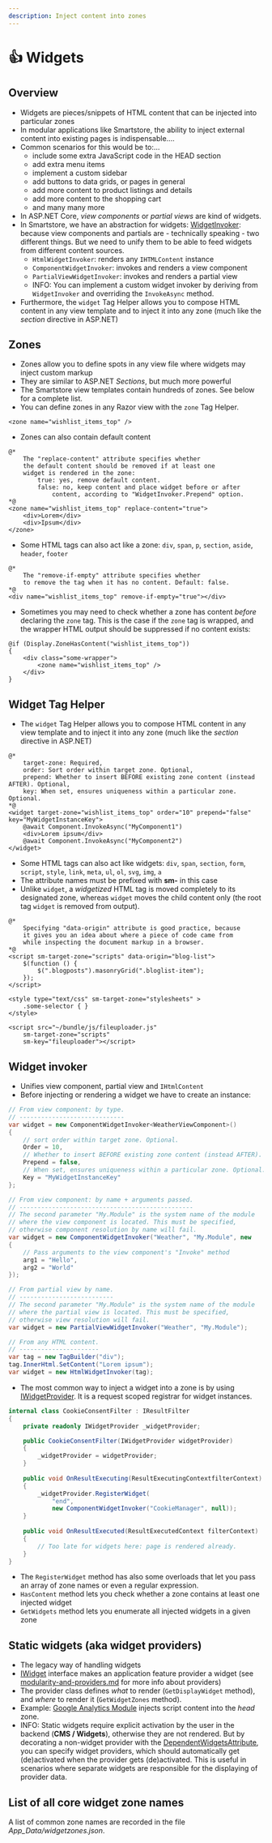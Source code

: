 ```yaml
---
description: Inject content into zones
---
```


# 👍 Widgets

## Overview

* Widgets are pieces/snippets of HTML content that can be injected into particular zones
* In modular applications like Smartstore, the ability to inject external content into existing pages is indispensable....
* Common scenarios for this would be to:...&#x20;
  * include some extra JavaScript code in the HEAD section
  * add extra menu items
  * implement a custom sidebar
  * add buttons to data grids, or pages in general
  * add more content to product listings and details
  * add more content to the shopping cart
  * and many many more
* In ASP.NET Core, _view components_ or _partial views_ are kind of widgets.
* In Smartstore, we have an abstraction for widgets: [WidgetInvoker](https://github.com/smartstore/Smartstore/blob/main/src/Smartstore.Core/Platform/Widgets/WidgetInvoker.cs): because view components and partials are - technically speaking - two different things. But we need to unify them to be able to feed widgets from different content sources.
  * `HtmlWidgetInvoker`: renders any `IHTMLContent` instance
  * `ComponentWidgetInvoker`: invokes and renders a view component
  * `PartialViewWidgetInvoker`: invokes and renders a partial view
  * INFO: You can implement a custom widget invoker by deriving from `WidgetInvoker` and overriding the `InvokeAsync` method.
* Furthermore, the `widget` Tag Helper allows you to compose HTML content in any view template and to inject it into any zone (much like the _section_ directive in ASP.NET)

## Zones

* Zones allow you to define spots in any view file where widgets may inject custom markup
* They are similar to ASP.NET _Sections_, but much more powerful
* The Smartstore view templates contain hundreds of zones. See below for a complete list.
* You can define zones in any Razor view with the `zone` Tag Helper.

```cshtml
<zone name="wishlist_items_top" />
```

* Zones can also contain default content

```cshtml
@* 
    The "replace-content" attribute specifies whether
    the default content should be removed if at least one
    widget is rendered in the zone:
        true: yes, remove default content.
        false: no, keep content and place widget before or after 
            content, according to "WidgetInvoker.Prepend" option.
*@
<zone name="wishlist_items_top" replace-content="true">
    <div>Lorem</div>
    <div>Ipsum</div>
</zone>
```

* Some HTML tags can also act like a zone: `div`, `span`, `p`, `section`, `aside`, `header`, `footer`

```cshtml
@* 
    The "remove-if-empty" attribute specifies whether
    to remove the tag when it has no content. Default: false.
*@
<div name="wishlist_items_top" remove-if-empty="true"></div>
```

* Sometimes you may need to check whether a zone has content _before_ declaring the `zone` tag. This is the case if the `zone` tag is wrapped, and the wrapper HTML output should be suppressed if no content exists:

```cshtml
@if (Display.ZoneHasContent("wishlist_items_top")) 
{
    <div class="some-wrapper">
        <zone name="wishlist_items_top" />
    </div>
}
```

## Widget Tag Helper

* The `widget` Tag Helper allows you to compose HTML content in any view template and to inject it into any zone (much like the _section_ directive in ASP.NET)

```cshtml
@*
    target-zone: Required,
    order: Sort order within target zone. Optional, 
    prepend: Whether to insert BEFORE existing zone content (instead AFTER). Optional,
    key: When set, ensures uniqueness within a particular zone. Optional.
*@
<widget target-zone="wishlist_items_top" order="10" prepend="false" key="MyWidgetInstanceKey">
    @await Component.InvokeAsync("MyComponent1")
    <div>Lorem ipsum</div>
    @await Component.InvokeAsync("MyComponent2")
</widget>
```

* Some HTML tags can also act like widgets: `div`, `span`, `section`, `form`, `script`, `style`, `link`, `meta`, `ul`, `ol`, `svg`, `img`, `a` &#x20;
* The attribute names must be prefixed with **sm-** in this case
* Unlike `widget`,  a _widgetized_ HTML tag is moved completely to its designated zone, whereas `widget` moves the child content only (the root tag `widget` is removed from output).

```cshtml
@*
    Specifying "data-origin" attribute is good practice, because
    it gives you an idea about where a piece of code came from
    while inspecting the document markup in a browser. 
*@
<script sm-target-zone="scripts" data-origin="blog-list">
    $(function () {
        $(".blogposts").masonryGrid(".bloglist-item");
    });
</script>

<style type="text/css" sm-target-zone="stylesheets" >
    .some-selector { }
</style>

<script src="~/bundle/js/fileuploader.js" 
    sm-target-zone="scripts" 
    sm-key="fileuploader"></script>
```

## Widget invoker

* Unifies view component, partial view and `IHtmlContent`
* Before injecting or rendering a widget we have to create an instance:

```csharp
// From view component: by type.
// -----------------------------
var widget = new ComponentWidgetInvoker<WeatherViewComponent>() 
{ 
    // sort order within target zone. Optional.
    Order = 10,
    // Whether to insert BEFORE existing zone content (instead AFTER). Optional.  
    Prepend = false,
    // When set, ensures uniqueness within a particular zone. Optional. 
    Key = "MyWidgetInstanceKey" 
};

// From view component: by name + arguments passed.
// ------------------------------------------------
// The second parameter "My.Module" is the system name of the module
// where the view component is located. This must be specified, 
// otherwise component resolution by name will fail.
var widget = new ComponentWidgetInvoker("Weather", "My.Module", new 
{
    // Pass arguments to the view component's "Invoke" method
    arg1 = "Hello",
    arg2 = "World"
});

// From partial view by name.
// --------------------------
// The second parameter "My.Module" is the system name of the module
// where the partial view is located. This must be specified, 
// otherwise view resolution will fail.
var widget = new PartialViewWidgetInvoker("Weather", "My.Module");

// From any HTML content.
// ----------------------
var tag = new TagBuilder("div");
tag.InnerHtml.SetContent("Lorem ipsum");
var widget = new HtmlWidgetInvoker(tag);
```

* The most common way to inject a widget into a zone is by using [IWidgetProvider](https://github.com/smartstore/Smartstore/blob/main/src/Smartstore.Core/Platform/Widgets/Services/IWidgetProvider.cs). It is a request scoped registrar for widget instances.

```csharp
internal class CookieConsentFilter : IResultFilter
{
    private readonly IWidgetProvider _widgetProvider;

    public CookieConsentFilter(IWidgetProvider widgetProvider)
    {
        _widgetProvider = widgetProvider;
    }
    
    public void OnResultExecuting(ResultExecutingContextfilterContext)
    {
        _widgetProvider.RegisterWidget(
            "end", 
            new ComponentWidgetInvoker("CookieManager", null));
    }
    
    public void OnResultExecuted(ResultExecutedContext filterContext)
    {
        // Too late for widgets here: page is rendered already.
    }
}
```

* The `RegisterWidget` method has also some overloads that let you pass an array of zone names or even a regular expression.
* `HasContent` method lets you check whether a zone contains at least one injected widget
* `GetWidgets` method lets you enumerate all injected widgets in a given zone

## Static widgets (aka widget providers)

* The legacy way of handling widgets
* [IWidget](https://github.com/smartstore/Smartstore/blob/main/src/Smartstore.Core/Platform/Widgets/IWidget.cs) interface makes an application feature provider a widget (see [modularity-and-providers.md](../platform/modularity-and-providers.md "mention") for more info about providers)
* The provider class defines _what_ to render (`GetDisplayWidget` method), and _where_ to render it (`GetWidgetZones` method).
* Example: [Google Analytics Module](https://github.com/smartstore/Smartstore/blob/main/src/Smartstore.Modules/Smartstore.Google.Analytics/Module.cs) injects script content into the _head_ zone.
* INFO: Static widgets require explicit activation by the user in the backend (**CMS / Widgets**), otherwise they are not rendered. But by decorating a non-widget provider with the [DependentWidgetsAttribute](https://github.com/smartstore/Smartstore/blob/main/src/Smartstore.Core/Platform/Widgets/DependentWidgetsAttribute.cs), you can specify widget providers, which should automatically get (de)activated when the provider gets (de)activated. This is useful in scenarios where separate widgets are responsible for the displaying of provider data.

## List of all core widget zone names

A list of common zone names are recorded in the file _App\_Data/widgetzones.json_.&#x20;
